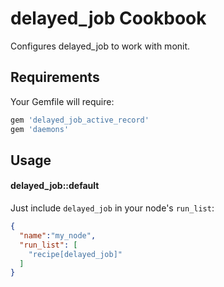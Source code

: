 delayed_job Cookbook
====================
Configures delayed_job to work with monit.

Requirements
------------

Your Gemfile will require:

```ruby
gem 'delayed_job_active_record'
gem 'daemons'
```


Usage
-----
#### delayed_job::default
Just include `delayed_job` in your node's `run_list`:

```json
{
  "name":"my_node",
  "run_list": [
    "recipe[delayed_job]"
  ]
}
```
